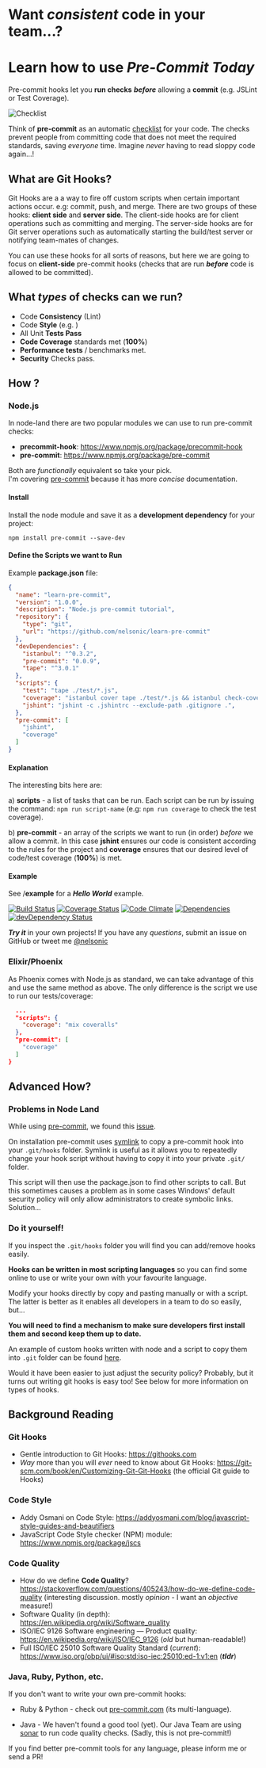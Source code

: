 **Want *consistent* code in your team**...?
====
Learn how to use *Pre-Commit Today*
================

Pre-commit hooks let you **run checks** ***before*** allowing a **commit**
(e.g. JSLint or Test Coverage).

![Checklist](https://i.imgur.com/4RXCUyP.jpg)

Think of **pre-commit** as an automatic
[checklist](https://en.wikipedia.org/wiki/Checklist)
for your code. The checks prevent people from committing code
that does not meet the required standards, saving *everyone* time.
Imagine *never* having to read sloppy code again...!

## What are Git Hooks?

Git Hooks are a a way to fire off custom scripts when
certain important actions occur. e.g:  commit, push, and merge.
There are two groups of these hooks: **client side** and **server side**.
The client-side hooks are for client operations such as committing and merging.
The server-side hooks are for Git server operations such as automatically
starting the build/test server or notifying team-mates of changes.

You can use these hooks for all sorts of reasons, but here we are going to focus
on **client-side** pre-commit hooks (checks that are run ***before***
  code is allowed to be committed).

## What *types* of checks can we run?

- Code **Consistency** (Lint)
- Code **Style** (e.g. )
- All Unit **Tests Pass**
- **Code Coverage** standards met (**100%**)
- **Performance tests** / benchmarks met.
- **Security** Checks pass.


## How ?

### Node.js

In node-land there are two popular modules we can use to run pre-commit checks:

- **precommit-hook**: https://www.npmjs.org/package/precommit-hook
- **pre-commit**: https://www.npmjs.org/package/pre-commit

Both are *functionally* equivalent so take your pick.  
I'm covering [pre-commit](https://github.com/observing/pre-commit)
because it has more *concise* documentation.

#### Install

Install the node module and save it as a
**development dependency** for your project:

```
npm install pre-commit --save-dev
```

#### Define the Scripts we want to Run

Example **package.json** file:

```json
{
  "name": "learn-pre-commit",
  "version": "1.0.0",
  "description": "Node.js pre-commit tutorial",
  "repository": {
    "type": "git",
    "url": "https://github.com/nelsonic/learn-pre-commit"
  },
  "devDependencies": {
    "istanbul": "^0.3.2",
    "pre-commit": "0.0.9",
    "tape": "^3.0.1"
  },
  "scripts": {
    "test": "tape ./test/*.js",
    "coverage": "istanbul cover tape ./test/*.js && istanbul check-coverage --statements 100 --functions 100 --lines 100 --branches 100",
    "jshint": "jshint -c .jshintrc --exclude-path .gitignore .",
  },
  "pre-commit": [
    "jshint",
    "coverage"
  ]
}
```

#### Explanation

The interesting bits here are:

a) **scripts** - a list of tasks that can be run.
Each script can be run by issuing the command:
`npm run script-name` (e.g: `npm run coverage` to check the test coverage).

b) **pre-commit** - an array of the scripts we want to run (in order)
*before* we allow a commit. In this case **jshint** ensures
our code is consistent according to the rules for the project and
**coverage** ensures that our desired level of code/test coverage
(**100%**) is met.

#### Example

See /**example** for a ***Hello World*** example.

[![Build Status](https://travis-ci.org/nelsonic/ac.png?branch=master)](https://travis-ci.org/nelsonic/ac)
[![Coverage Status](https://coveralls.io/repos/nelsonic/ac/badge.png)](https://coveralls.io/r/nelsonic/ac)
[![Code Climate](https://codeclimate.com/github/nelsonic/ac.png)](https://codeclimate.com/github/nelsonic/ac)
[![Dependencies](https://david-dm.org/nelsonic/ac.png?theme=shields.io)](https://david-dm.org/nelsonic/ac)
[![devDependency Status](https://david-dm.org/nelsonic/ac/dev-status.svg)](https://david-dm.org/nelsonic/ac#info=devDependencies)

***Try it*** in your own projects! If you have any *questions*,
submit an issue on GitHub or tweet me [@nelsonic](https://twitter.com/nelsonic)

### Elixir/Phoenix

As Phoenix comes with Node.js as standard, we can take advantage of this and use the same method as above. The only difference is the script we use to run our tests/coverage:


```json
  ...
  "scripts": {
    "coverage": "mix coveralls"
  },
  "pre-commit": [
    "coverage"
  ]
}
```

## Advanced How?

### Problems in Node Land
While using [pre-commit](https://github.com/observing/pre-commit), we found this [issue](https://github.com/dwyl/learn-pre-commit/issues/4).

On installation pre-commit uses [symlink](https://nodejs.org/api/fs.html#fs_fs_symlink_target_path_type_callback) to copy a pre-commit hook into your `.git/hooks` folder. Symlink is useful as it allows you to repeatedly change your hook script without having to copy it into your private `.git/` folder.

This script will then use the package.json to find other scripts to call. But this sometimes causes a problem as in some cases Windows' default security policy will only allow administrators to create symbolic links. Solution...

### Do it yourself!

If you inspect the `.git/hooks` folder you will find you can add/remove hooks easily.

**Hooks can be written in most scripting languages** so you can find some online to use or write your own with your favourite language.

Modify your hooks directly by copy and pasting manually or with a script. The latter is better as it enables all developers in a team to do so easily, but...

**You will need to find a mechanism to make sure developers first install them and second keep them up to date.**

An example of custom hooks written with node and a script to copy them into `.git` folder can be found [here](https://github.com/jrans/Node-Git-Hooks).

Would it have been easier to just adjust the security policy? Probably, but it turns out writing git hooks is easy too! See below for more information on types of hooks.


## Background Reading

### Git Hooks

- Gentle introduction to Git Hooks: https://githooks.com
- *Way* more than you will *ever* need to know about Git Hooks:
https://git-scm.com/book/en/Customizing-Git-Git-Hooks
(the official Git guide to Hooks)


### Code Style

- Addy Osmani on Code Style:
https://addyosmani.com/blog/javascript-style-guides-and-beautifiers
- JavaScript Code Style checker (NPM) module:
https://www.npmjs.org/package/jscs

### Code Quality

- How do we define **Code Quality**?
https://stackoverflow.com/questions/405243/how-do-we-define-code-quality
(interesting discussion. mostly *opinion* - I want an *objective* measure!)
- Software Quality (in depth):
https://en.wikipedia.org/wiki/Software_quality
- ISO/IEC 9126 Software engineering — Product quality:
https://en.wikipedia.org/wiki/ISO/IEC_9126 (*old* but human-readable!)
- Full ISO/IEC 25010 Software Quality Standard (*current*):
https://www.iso.org/obp/ui/#iso:std:iso-iec:25010:ed-1:v1:en
(***tldr***)

### Java, Ruby, Python, etc.

If you don't want to write your own pre-commit hooks:

- Ruby & Python - check out [pre-commit.com](https://pre-commit.com/) (its multi-language).

- Java - We haven't found a good tool (yet). Our Java Team are using [sonar](https://github.com/SonarSource/sonar-java) to run code quality checks. (Sadly, this is not pre-commit!)

If you find better pre-commit tools for any language, please inform me or send a PR!
